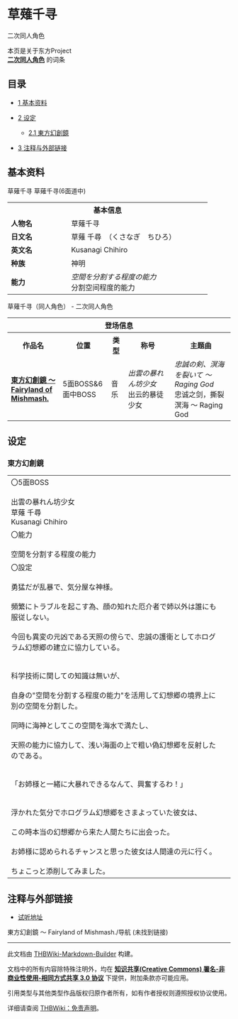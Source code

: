 # 草薙千寻

<!-- source html: G:\repos\THBWiki-Markdown-Builder\THBWikiMarkdown\Temp\main\a\a7\ns0%3A%E8%8D%89%E8%96%99%E5%8D%83%E5%AF%BB.html -->

二次同人角色

本页是关于东方Project  
 **[二次同人角色](./二次角色列表.md)** 的词条
## 目录

- [1 基本资料](#基本资料)
- [2 设定](#设定)

  - [2.1 東方幻創鏡](#東方幻創鏡)



- [3 注释与外部链接](#注释与外部链接)




## 基本资料
[](./文件-草薙千寻.png.md)  [](./文件-草薙千寻.png.md)草薙千寻
[](./文件-草薙千寻(6面道中).png.md)  [](./文件-草薙千寻(6面道中).png.md)草薙千寻(6面道中)

<table>
<tbody><tr>
<th colspan="2">基本信息</th>
</tr>
<tr>
<td style="width:120px"><b>人物名</b></td><td style="min-width:300px">草薙千寻</td>
</tr><tr><td><b>日文名</b></td><td>草薙 千尋　（くさなぎ　ちひろ）</td></tr><tr><td><b>英文名</b></td><td>Kusanagi Chihiro</td></tr><tr><td><b>种族</b></td><td>神明</td></tr><tr><td><b>能力</b></td><td><i>空間を分割する程度の能力</i><br>分割空间程度的能力</td></tr></tbody></table>

草薙千寻（同人角色） - 二次同人角色

<table>
<tbody><tr>
<th colspan="5">登场信息</th>
</tr><tr><th><b>作品名</b></th><th><b>位置</b></th><th><b>类型</b></th><th><b>称号</b></th><th><b>主题曲</b></th></tr><tr><td rowspan="1" style="width:120px"><b><a href="./東方幻創鏡_～_Fairyland_of_Mishmash..md" title="東方幻創鏡 ～ Fairyland of Mishmash.">東方幻創鏡 ～ Fairyland of Mishmash.</a></b></td><td style="width:130px">5面BOSS&amp;6面中BOSS</td><td class="bg-color-info-30" style="width:30px;">音乐</td><td style="width:180px"><i>出雲の暴れん坊少女</i><br>出云的暴徒少女</td><td style="width:200px"><i>忠誠の剣、溟海を裂いて ～ Raging God</i><br>忠诚之剑，撕裂溟海 ～ Raging God</td></tr></tbody></table>


## 设定
### 東方幻創鏡

<table><tbody><tr class="tt-content" id="東方幻創鏡-1" data-pos="&#91;&quot;\u6771\u65b9\u5e7b\u5275\u93e1&quot;,1&#93;"><td class="tt-ja" lang="ja"><div class="poem">〇5面BOSS<br><br>出雲の暴れん坊少女<br>草薙 千尋<br>Kusanagi Chihiro<br></div></td><td class="tt-zh" lang="zh"><div class="poem"></div></td></tr><tr class="tt-content" id="東方幻創鏡-2" data-pos="&#91;&quot;\u6771\u65b9\u5e7b\u5275\u93e1&quot;,2&#93;"><td class="tt-ja" lang="ja"><div class="poem">〇能力<br><br>空間を分割する程度の能力<br></div></td><td class="tt-zh" lang="zh"><div class="poem"></div></td></tr><tr class="tt-content" id="東方幻創鏡-3" data-pos="&#91;&quot;\u6771\u65b9\u5e7b\u5275\u93e1&quot;,3&#93;"><td class="tt-ja" lang="ja"><div class="poem">〇設定<br><br>勇猛だが乱暴で、気分屋な神様。<br><br>頻繁にトラブルを起こす為、顔の知れた厄介者で姉以外は誰にも服従しない。<br><br>今回も異変の元凶である天照の傍らで、忠誠の護衛としてホログラム幻想郷の建立に協力している。<br><br><br>科学技術に関しての知識は無いが、<br><br>自身の"空間を分割する程度の能力"を活用して幻想郷の境界上に別の空間を分割した。<br><br>同時に海神としてこの空間を海水で満たし、<br><br>天照の能力に協力して、浅い海面の上で粗い偽幻想郷を反射したのである。<br><br><br>「お姉様と一緒に大暴れできるなんて、興奮するわ！」<br><br><br>浮かれた気分でホログラム幻想郷をさまよっていた彼女は、<br><br>この時本当の幻想郷から来た人間たちに出会った。<br><br>お姉様に認められるチャンスと思った彼女は人間達の元に行く。 <br><br>ちょこっと添削してみました。</div></td><td class="tt-zh" lang="zh"><div class="poem"></div></td></tr></tbody></table>


## 注释与外部链接
- [试听地址](https://www.bilibili.com/video/BV1pb4y1e7ZC)

  
東方幻創鏡 ～ Fairyland of Mishmash./导航 (未找到链接)
  
  
  

  





---

此文档由 [THBWiki-Markdown-Builder](https://github.com/Delsin-Yu/THBWiki-Markdown-Builder) 构建。

文档中的所有内容除特殊注明外，均在 [**知识共享(Creative Commons) 署名-非商业性使用-相同方式共享 3.0 协议**](https://creativecommons.org/licenses/by-sa/3.0/deed.zh-hans) 下提供，附加条款亦可能应用。

引用类型与其他类型作品版权归原作者所有，如有作者授权则遵照授权协议使用。

详细请查阅 [THBWiki：免责声明](https://thbwiki.cc/THBWiki:%E5%85%8D%E8%B4%A3%E5%A3%B0%E6%98%8E)。

